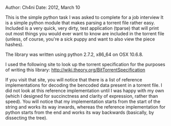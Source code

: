 Author: Ch4ni
Date: 2012, March 10

This is the simple python task I was asked to complete for a job interview
It is a simple python module that makes parsing a torrent file rather easy.
Included is a very quick, very dirty, test application (tparse)  that will print out most things you would ever
want to know are included in the torrent file (unless, of course, you're a sick puppy and want to
also view the piece hashes).

The library was written using python 2.7.2, x86_64 on OSX 10.6.8.

I used the following site to look up the torrent specification for the purposes of writing this library:
http://wiki.theory.org/BitTorrentSpecification

If you visit that site, you will notice that there is a list of reference implementations for decoding
the bencoded data present in a torrent file. I did not look at this reference implementation until I
was happy with my own (which I designed for succinctness and clarity of expression, rather than speed).
You will notice that my implementation starts from the start of the string and works its way inwards,
whereas the reference implementation for python starts from the end and works its way backwards (basically,
by dissecting the tree).
